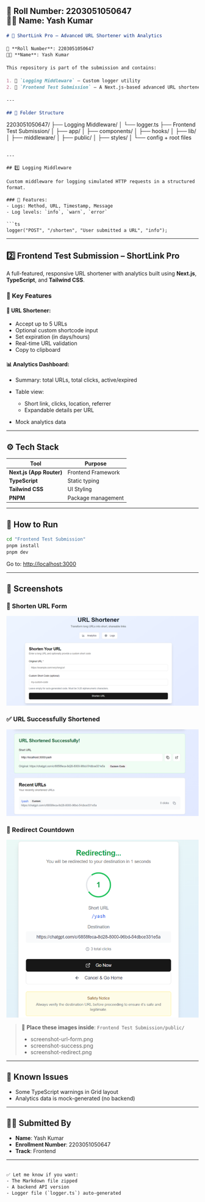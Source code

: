 
📌 **Roll Number**: 2203051050647  
👨‍💻 **Name**: Yash Kumar
---

```markdown
# 🎯 ShortLink Pro – Advanced URL Shortener with Analytics

📌 **Roll Number**: 2203051050647  
👨‍💻 **Name**: Yash Kumar

This repository is part of the submission and contains:

1. 📂 `Logging Middleware` – Custom logger utility  
2. 📂 `Frontend Test Submission` – A Next.js-based advanced URL shortener with built-in analytics

---

## 📁 Folder Structure

```

2203051050647/
├── Logging Middleware/
│   └── logger.ts
├── Frontend Test Submission/
│   ├── app/
│   ├── components/
│   ├── hooks/
│   ├── lib/
│   ├── middleware/
│   ├── public/
│   ├── styles/
│   └── config + root files

````

---

## 1️⃣ Logging Middleware

Custom middleware for logging simulated HTTP requests in a structured format.

### 🔧 Features:
- Logs: Method, URL, Timestamp, Message
- Log levels: `info`, `warn`, `error`

```ts
logger("POST", "/shorten", "User submitted a URL", "info");
````

---

## 2️⃣ Frontend Test Submission – ShortLink Pro

A full-featured, responsive URL shortener with analytics built using **Next.js**, **TypeScript**, and **Tailwind CSS**.

### 🧩 Key Features

#### 🔗 URL Shortener:

* Accept up to 5 URLs
* Optional custom shortcode input
* Set expiration (in days/hours)
* Real-time URL validation
* Copy to clipboard

#### 📊 Analytics Dashboard:

* Summary: total URLs, total clicks, active/expired
* Table view:

  * Short link, clicks, location, referrer
  * Expandable details per URL
* Mock analytics data

---

## ⚙️ Tech Stack

| Tool                     | Purpose            |
| ------------------------ | ------------------ |
| **Next.js (App Router)** | Frontend Framework |
| **TypeScript**           | Static typing      |
| **Tailwind CSS**         | UI Styling         |
| **PNPM**                 | Package management |

---

## 🚀 How to Run

```bash
cd "Frontend Test Submission"
pnpm install
pnpm dev
```

Go to: [http://localhost:3000](http://localhost:3000)

---

## 📸 Screenshots

### 🔧 Shorten URL Form

![Shorten URL Page](./Screenshot%202025-06-23%20134835.png)

### ✅ URL Successfully Shortened

![Shortened Success](./Screenshot%202025-06-23%20134911.png)

### 🔁 Redirect Countdown

![Redirect Page](./Screenshot%202025-06-23%20134936.png)

> 📁 **Place these images inside**:
> `Frontend Test Submission/public/`
>
> * screenshot-url-form.png
> * screenshot-success.png
> * screenshot-redirect.png

---

## 🧪 Known Issues

* Some TypeScript warnings in Grid layout
* Analytics data is mock-generated (no backend)

---

## 👨‍💻 Submitted By

* **Name**: Yash Kumar
* **Enrollment Number**: 2203051050647
* **Track**: Frontend

---

```

✅ Let me know if you want:
- The Markdown file zipped
- A backend API version
- Logger file (`logger.ts`) auto-generated
```
